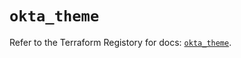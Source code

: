 # `okta_theme`

Refer to the Terraform Registory for docs: [`okta_theme`](https://registry.terraform.io/providers/okta/okta/4.6.3/docs/resources/theme).
